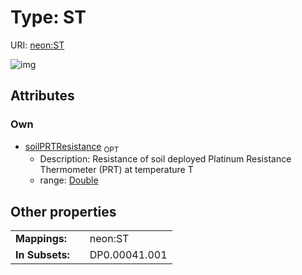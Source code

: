 
# Type: ST




URI: [neon:ST](https://data.neonscience.org/ST)


![img](http://yuml.me/diagram/nofunky;dir:TB/class/)

## Attributes


### Own

 * [soilPRTResistance](soilPRTResistance.md)  <sub>OPT</sub>
    * Description: Resistance of soil deployed Platinum Resistance Thermometer (PRT) at temperature T
    * range: [Double](types/Double.md)

## Other properties

|  |  |  |
| --- | --- | --- |
| **Mappings:** | | neon:ST |
| **In Subsets:** | | DP0.00041.001 |

